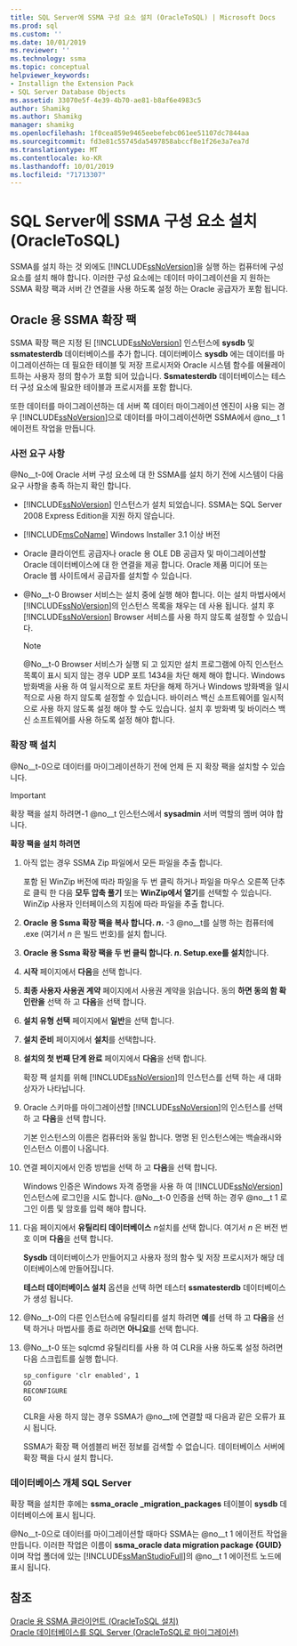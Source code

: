 ```yaml
---
title: SQL Server에 SSMA 구성 요소 설치 (OracleToSQL) | Microsoft Docs
ms.prod: sql
ms.custom: ''
ms.date: 10/01/2019
ms.reviewer: ''
ms.technology: ssma
ms.topic: conceptual
helpviewer_keywords:
- Installign the Extension Pack
- SQL Server Database Objects
ms.assetid: 33070e5f-4e39-4b70-ae81-b8af6e4983c5
author: Shamikg
ms.author: Shamikg
manager: shamikg
ms.openlocfilehash: 1f0cea859e9465eebefebc061ee51107dc7844aa
ms.sourcegitcommit: fd3e81c55745da5497858abccf8e1f26e3a7ea7d
ms.translationtype: MT
ms.contentlocale: ko-KR
ms.lasthandoff: 10/01/2019
ms.locfileid: "71713307"
---
```

# <a name="installing-ssma-components-on-sql-server-oracletosql"></a>SQL Server에 SSMA 구성 요소 설치 (OracleToSQL)

SSMA를 설치 하는 것 외에도 [!INCLUDE[ssNoVersion](../../includes/ssnoversion-md.md)]을 실행 하는 컴퓨터에 구성 요소를 설치 해야 합니다. 이러한 구성 요소에는 데이터 마이그레이션을 지 원하는 SSMA 확장 팩과 서버 간 연결을 사용 하도록 설정 하는 Oracle 공급자가 포함 됩니다.  
  
## <a name="ssma-for-oracle-extension-pack"></a>Oracle 용 SSMA 확장 팩

SSMA 확장 팩은 지정 된 [!INCLUDE[ssNoVersion](../../includes/ssnoversion-md.md)] 인스턴스에 **sysdb** 및 **ssmatesterdb** 데이터베이스를 추가 합니다. 데이터베이스 **sysdb** 에는 데이터를 마이그레이션하는 데 필요한 테이블 및 저장 프로시저와 Oracle 시스템 함수를 에뮬레이트하는 사용자 정의 함수가 포함 되어 있습니다. **Ssmatesterdb** 데이터베이스는 테스터 구성 요소에 필요한 테이블과 프로시저를 포함 합니다.  
  
또한 데이터를 마이그레이션하는 데 서버 쪽 데이터 마이그레이션 엔진이 사용 되는 경우 [!INCLUDE[ssNoVersion](../../includes/ssnoversion-md.md)]으로 데이터를 마이그레이션하면 SSMA에서 @no__t 1 에이전트 작업을 만듭니다.  
  
### <a name="prerequisites"></a>사전 요구 사항

@No__t-0에 Oracle 서버 구성 요소에 대 한 SSMA를 설치 하기 전에 시스템이 다음 요구 사항을 충족 하는지 확인 합니다.  
  
- [!INCLUDE[ssNoVersion](../../includes/ssnoversion-md.md)] 인스턴스가 설치 되었습니다. SSMA는 SQL Server 2008 Express Edition을 지원 하지 않습니다.
  
- [!INCLUDE[msCoName](../../includes/msconame_md.md)] Windows Installer 3.1 이상 버전  
  
- Oracle 클라이언트 공급자나 oracle 용 OLE DB 공급자 및 마이그레이션할 Oracle 데이터베이스에 대 한 연결을 제공 합니다. Oracle 제품 미디어 또는 Oracle 웹 사이트에서 공급자를 설치할 수 있습니다.  
  
- @No__t-0 Browser 서비스는 설치 중에 실행 해야 합니다. 이는 설치 마법사에서 [!INCLUDE[ssNoVersion](../../includes/ssnoversion-md.md)]의 인스턴스 목록을 채우는 데 사용 됩니다. 설치 후 [!INCLUDE[ssNoVersion](../../includes/ssnoversion-md.md)] Browser 서비스를 사용 하지 않도록 설정할 수 있습니다.  
  
    > [!NOTE]  
    > @No__t-0 Browser 서비스가 실행 되 고 있지만 설치 프로그램에 아직 인스턴스 목록이 표시 되지 않는 경우 UDP 포트 1434을 차단 해제 해야 합니다. Windows 방화벽을 사용 하 여 일시적으로 포트 차단을 해제 하거나 Windows 방화벽을 일시적으로 사용 하지 않도록 설정할 수 있습니다. 바이러스 백신 소프트웨어를 일시적으로 사용 하지 않도록 설정 해야 할 수도 있습니다. 설치 후 방화벽 및 바이러스 백신 소프트웨어를 사용 하도록 설정 해야 합니다.  
  
### <a name="installing-the-extension-pack"></a>확장 팩 설치

@No__t-0으로 데이터를 마이그레이션하기 전에 언제 든 지 확장 팩을 설치할 수 있습니다.  
  
> [!IMPORTANT]  
> 확장 팩을 설치 하려면-1 @no__t 인스턴스에서 **sysadmin** 서버 역할의 멤버 여야 합니다.  
  
**확장 팩을 설치 하려면**
  
1. 아직 없는 경우 SSMA Zip 파일에서 모든 파일을 추출 합니다.  
  
    포함 된 WinZip 버전에 따라 파일을 두 번 클릭 하거나 파일을 마우스 오른쪽 단추로 클릭 한 다음 **모두 압축 풀기** 또는 **WinZip에서 열기**를 선택할 수 있습니다. WinZip 사용자 인터페이스의 지침에 따라 파일을 추출 합니다.  
  
2. **Oracle 용 Ssma 확장 팩을 복사 합니다. *n*.** -3 @no__t를 실행 하는 컴퓨터에 .exe (여기서 *n* 은 빌드 번호)를 설치 합니다.  
  
3. **Oracle 용 Ssma 확장 팩을 두 번 클릭 합니다. *n*. Setup.exe를 설치**합니다.  
  
4. **시작** 페이지에서 **다음**을 선택 합니다.  
  
5. **최종 사용자 사용권 계약** 페이지에서 사용권 계약을 읽습니다. 동의 **하면 동의 함 확인란을** 선택 하 고 **다음**을 선택 합니다.  
  
6. **설치 유형 선택** 페이지에서 **일반**을 선택 합니다.  
  
7. **설치 준비** 페이지에서 **설치**를 선택합니다.  
  
8. **설치의 첫 번째 단계 완료** 페이지에서 **다음**을 선택 합니다.  
  
    확장 팩 설치를 위해 [!INCLUDE[ssNoVersion](../../includes/ssnoversion-md.md)]의 인스턴스를 선택 하는 새 대화 상자가 나타납니다.  
  
9. Oracle 스키마를 마이그레이션할 [!INCLUDE[ssNoVersion](../../includes/ssnoversion-md.md)]의 인스턴스를 선택 하 고 **다음**을 선택 합니다.  
  
    기본 인스턴스의 이름은 컴퓨터와 동일 합니다. 명명 된 인스턴스에는 백슬래시와 인스턴스 이름이 나옵니다.  
  
10. 연결 페이지에서 인증 방법을 선택 하 고 **다음**을 선택 합니다.  
  
    Windows 인증은 Windows 자격 증명을 사용 하 여 [!INCLUDE[ssNoVersion](../../includes/ssnoversion-md.md)] 인스턴스에 로그인을 시도 합니다. @No__t-0 인증을 선택 하는 경우 @no__t 1 로그인 이름 및 암호를 입력 해야 합니다.  
  
11. 다음 페이지에서 **유틸리티 데이터베이스** *n*설치를 선택 합니다. 여기서 *n* 은 버전 번호 이며 **다음**을 선택 합니다.  
  
    **Sysdb** 데이터베이스가 만들어지고 사용자 정의 함수 및 저장 프로시저가 해당 데이터베이스에 만들어집니다.  
  
    **테스터 데이터베이스 설치** 옵션을 선택 하면 테스터 **ssmatesterdb** 데이터베이스가 생성 됩니다.  
  
12. @No__t-0의 다른 인스턴스에 유틸리티를 설치 하려면 **예**를 선택 하 고 **다음**을 선택 하거나 마법사를 종료 하려면 **아니요**를 선택 합니다.  
  
13. @No__t-0 또는 sqlcmd 유틸리티를 사용 하 여 CLR을 사용 하도록 설정 하려면 다음 스크립트를 실행 합니다.  
  
    ```
    sp_configure 'clr enabled', 1  
    GO  
    RECONFIGURE  
    GO  
    ```

    CLR을 사용 하지 않는 경우 SSMA가 @no__t에 연결할 때 다음과 같은 오류가 표시 됩니다.  
  
    SSMA가 확장 팩 어셈블리 버전 정보를 검색할 수 없습니다. 데이터베이스 서버에 확장 팩을 다시 설치 합니다.  
  
### <a name="sql-server-database-objects"></a>데이터베이스 개체 SQL Server  

확장 팩을 설치한 후에는 **ssma_oracle _migration_packages** 테이블이 **sysdb** 데이터베이스에 표시 됩니다.

@No__t-0으로 데이터를 마이그레이션할 때마다 SSMA는 @no__t 1 에이전트 작업을 만듭니다. 이러한 작업은 이름이 **ssma_oracle data migration package {GUID}** 이며 작업 폴더에 있는 [!INCLUDE[ssManStudioFull](../../includes/ssmanstudiofull-md.md)]의 @no__t 1 에이전트 노드에 표시 됩니다.  
  
## <a name="see-also"></a>참조

[Oracle 용 SSMA 클라이언트 &#40;OracleToSQL 설치&#41;](../../ssma/oracle/installing-ssma-for-oracle-client-oracletosql.md)  
[Oracle 데이터베이스를 SQL Server &#40;OracleToSQL로 마이그레이션&#41;](../../ssma/oracle/migrating-oracle-databases-to-sql-server-oracletosql.md)  
